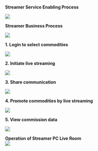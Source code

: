 **Streamer Service Enabling Process**  

![](https://github.com/jdcloudcom/cn/blob/elive/image/elive/%E4%B8%BB%E6%92%AD%E6%9C%8D%E5%8A%A1%E5%BC%80%E9%80%9A%E6%B5%81%E7%A8%8B.png)

**Streamer Business Process**  

![](https://github.com/jdcloudcom/cn/blob/elive/image/elive/%E4%B8%BB%E6%92%AD%E4%B8%9A%E5%8A%A1%E6%B5%81%E7%A8%8B.png)

**1. Login to select commodities**   
  
![](https://github.com/jdcloudcom/cn/blob/elive/image/elive/1.%E7%99%BB%E9%99%86%E9%80%89%E8%B4%A7.png)

**2. Initiate live streaming**  
  
![](https://github.com/jdcloudcom/cn/blob/elive/image/elive/2.%E5%8F%91%E8%B5%B7%E7%9B%B4%E6%92%AD.png)

**3. Share communication**   
  
![](https://github.com/jdcloudcom/cn/blob/elive/image/elive/3.%E5%88%86%E4%BA%AB%E4%BC%A0%E6%92%AD.png)

**4. Promote commodities by live streaming**   
  
![](https://github.com/jdcloudcom/cn/blob/elive/image/elive/4.%E7%9B%B4%E6%92%AD%E5%B8%A6%E8%B4%A7.png)

**5. View commission data**   
  
![](https://github.com/jdcloudcom/cn/blob/elive/image/elive/5.查看数据.png)

**Operation of Streamer PC Live Room**    
![](https://github.com/jdcloudcom/cn/blob/elive/image/elive/%E4%B8%BB%E6%92%ADPC%E7%AB%AF.png)

